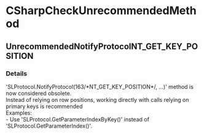 ﻿---  
uid: Validator_3_15_11  
---

# CSharpCheckUnrecommendedMethod

## UnrecommendedNotifyProtocolNT\_GET\_KEY\_POSITION

### Details

'SLProtocol.NotifyProtocol(163\/\*NT\_GET\_KEY\_POSITION\*\/, ...)' method is now considered obsolete.  
Instead of relying on row positions, working directly with calls relying on primary keys is recommended  
Examples:  
 \- Use 'SLProtocol.GetParameterIndexByKey()' instead of 'SLProtocol.GetParameterIndex()'.
